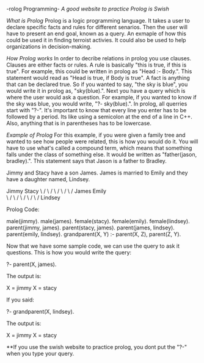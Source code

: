 -rolog Programming-
*A good website to practice Prolog is Swish*

*What is Prolog*
Prolog is a logic programming language. It takes a user to declare specific facts and rules for 
different senarios. Then the user will have to present an end goal, known as a query. An exmaple
of how this could be used it in finding terroist activies. It could also be used to help organizations
in decision-making. 


*How Prolog works*
In order to decribe relations in prolog you use clauses. Clauses are either facts or rules. A rule
is basically "this is true, if this is true". For example, this could be written in prolog as
"Head :- Body.". This statement would read as "Head is true, if Body is true". A fact is anything
that can be declared true. So if you wanted to say, "the sky is blue", you would write it in 
prolog as, "sky(blue).". Next you have a query which is where the user would ask a question. For
example, if you wanted to know if the sky was blue, you would write, "?- sky(blue).". In prolog,
all querries start with "?-". It's important to know that every line you enter has to be followed
by a period. Its like using a semicolon at the end of a line in C++. Also, anything that is in 
parentheses has to be lowercase. 

*Example of Prolog*
For this example, if you were given a family tree and wanted to see how people were related, this is how you would
do it. You will have to use what's called a compound term, which means that something
falls under the class of something else. It would be written as "father(jason, bradley).". This 
statement says that Jason is a father to Bradley. 

Jimmy and Stacy have a son James. James is married to Emily and they have a daughter named, Lindsey.

Jimmy			Stacy
	\			/
	 \		   /
	  \		  /
	   \	 /
		\   /
		James		Emily		
		   \		  /
		    \        /
			 \      /
			  \    /
			   \  /
			  Lindsey
			  
Prolog Code:

male(jimmy).
male(james).
female(stacy).
female(emily).
female(lindsey).
parent(jimmy, james).
parent(stacy, james).
parent(james, lindsey).
parent(emily, lindsey).
grandparent(X, Y) :- parent(X, Z), parent(Z, Y).

Now that we have some sample code, we can use the query to ask it questions.
This is how you would write the query:

?- parent(X, james).

The output is:

X = jimmy
X = stacy

If you said:

?- grandparent(X, lindsey).

The output is:

X = jimmy
X = stacy


**If you use the swish website to practice prolog, you dont put the "?-" when you type your query.
